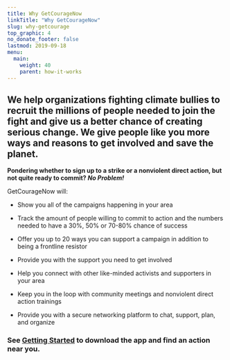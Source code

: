 ```yaml
---
title: Why GetCourageNow
linkTitle: "Why GetCourageNow"
slug: why-getcourage
top_graphic: 4
no_donate_footer: false
lastmod: 2019-09-18
menu:
  main:
    weight: 40
    parent: how-it-works
---
```


## We help organizations fighting climate bullies to recruit the millions of people needed to join the fight and give us a better chance of creating serious change. We give people like you more ways and reasons to get involved and save the planet. 

**Pondering whether to sign up to a strike or a nonviolent direct action, but not quite ready to commit? _No Problem!_** 

GetCourageNow will: 

- Show you all of the campaigns happening in your area

- Track the amount of people willing to commit to action and the numbers needed to have a 30%, 50% or 70-80% chance of success

- Offer you up to 20 ways you can support a campaign in addition to being a frontline resistor

- Provide you with the support you need to get involved 

- Help you connect with other like-minded activists and supporters in your area  

- Keep you in the loop with community meetings and nonviolent direct action trainings

- Provide you with a secure networking platform to chat, support, plan, and organize


### See [Getting Started](/getting-started) to download the app and find an action near you. 
